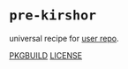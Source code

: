 # `pre-kirshor`

universal recipe for [user repo](../themartiancompany/ur).

[PKGBUILD](PKGBUILD)
[LICENSE](COPYING)

